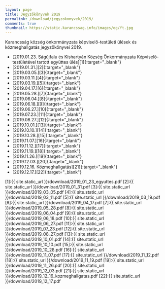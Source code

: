 ```yaml
---
layout: page
title: Jegyzőkönyvek 2019
permalink: /download/jegyzokonyvek/2019/
comments: true
thumbnail: https://static.karancssag.info/images/og/ft.jpg
---
```


Karancsság község önkormányzata képviselő-testületi ülések és közmeghallgatás jegyzőkönyvei 2019.

+ [2019.01.23. Ságújfalu és Kishartyán Község Önkormányzata Képviselő-testületével tartott együttes ülés][1]{:target="_blank"}
+ [2019.01.31.][2]{:target="_blank"}
+ [2019.03.05.][3]{:target="_blank"}
+ [2019.03.11.][4]{:target="_blank"}
+ [2019.03.19.][5]{:target="_blank"}
+ [2019.04.17.][6]{:target="_blank"}
+ [2019.05.28.][7]{:target="_blank"}
+ [2019.06.04.][8]{:target="_blank"}
+ [2019.06.18.][9]{:target="_blank"}
+ [2019.06.27.][10]{:target="_blank"}
+ [2019.07.23.][11]{:target="_blank"}
+ [2019.08.27.][12]{:target="_blank"}
+ [2019.10.01.][13]{:target="_blank"}
+ [2019.10.10.][14]{:target="_blank"}
+ [2019.10.28.][15]{:target="_blank"}
+ [2019.11.07.][16]{:target="_blank"}
+ [2019.11.12.][17]{:target="_blank"}
+ [2019.11.19.][18]{:target="_blank"}
+ [2019.11.26.][19]{:target="_blank"}
+ [2019.12.03.][20]{:target="_blank"}
+ [2019.12.16. Közmeghallgatás][21]{:target="_blank"}
+ [2019.12.17.][22]{:target="_blank"}

[1]:{{ site.static_url }}/download/2019_01_23_egyuttes.pdf
[2]:{{ site.static_url }}/download/2019_01_31.pdf
[3]:{{ site.static_url }}/download/2019_03_05.pdf
[4]:{{ site.static_url }}/download/2019_03_11.pdf
[5]:{{ site.static_url }}/download/2019_03_19.pdf
[6]:{{ site.static_url }}/download/2019_04_17.pdf
[7]:{{ site.static_url }}/download/2019_05_28.pdf
[8]:{{ site.static_url }}/download/2019_06_04.pdf
[9]:{{ site.static_url }}/download/2019_06_18.pdf
[10]:{{ site.static_url }}/download/2019_06_27.pdf
[11]:{{ site.static_url }}/download/2019_07_23.pdf
[12]:{{ site.static_url }}/download/2019_08_27.pdf
[13]:{{ site.static_url }}/download/2019_10_01.pdf
[14]:{{ site.static_url }}/download/2019_10_10.pdf
[15]:{{ site.static_url }}/download/2019_10_28.pdf
[16]:{{ site.static_url }}/download/2019_11_07.pdf
[17]:{{ site.static_url }}/download/2019_11_12.pdf
[18]:{{ site.static_url }}/download/2019_11_19.pdf
[19]:{{ site.static_url }}/download/2019_11_26.pdf
[20]:{{ site.static_url }}/download/2019_12_03.pdf
[21]:{{ site.static_url }}/download/2019_12_16_kozmeghallgatas.pdf
[22]:{{ site.static_url }}/download/2019_12_17.pdf